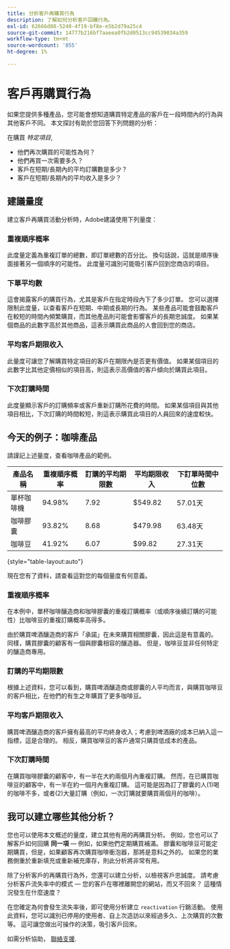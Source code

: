 ```yaml
---
title: 分析客戶再購買行為
description: 了解如何分析客戶回購行為。
exl-id: 62666d08-5240-4f19-bf8e-e5b2d79a25c4
source-git-commit: 14777b216bf7aaeea0fb2d0513cc94539034a359
workflow-type: tm+mt
source-wordcount: '855'
ht-degree: 1%

---
```


# 客戶再購買行為

如果您提供多種產品，您可能會想知道購買特定產品的客戶在一段時間內的行為與其他客戶不同。 本文探討有助於您回答下列問題的分析：

在購買 *特定項目*,

* 他們再次購買的可能性為何？
* 他們再買一次需要多久？
* 客戶在短期/長期內的平均訂購數是多少？
* 客戶在短期/長期內的平均收入是多少？

## 建議量度

建立客戶再購買活動分析時，Adobe建議使用下列量度：

### 重複順序概率

此度量定義為重複訂單的總數，即訂單總數的百分比。 換句話說，這就是順序後面接著另一個順序的可能性。 此度量可識別可能吸引客戶回到您商店的項目。

### 下單平均數

這會揭露客戶的購買行為，尤其是客戶在指定時段內下了多少訂單。 您可以選擇限制此度量，以查看客戶在短期、中期或長期的行為。 某些產品可能會鼓勵客戶在較短的時間內頻繁購買，而其他產品則可能會影響客戶的長期忠誠度。 如果某個商品的此數字高於其他商品，這表示購買此商品的人會回到您的商店。

### 平均客戶期限收入

此量度可讓您了解購買特定項目的客戶在期限內是否更有價值。 如果某個項目的此數字比其他定價相似的項目高，則這表示高價值的客戶傾向於購買此項目。

### 下次訂購時間

此度量顯示客戶的訂購頻率或客戶重新訂購所花費的時間。 如果某個項目與其他項目相比，下次訂購的時間較短，則這表示購買此項目的人員回來的速度較快。

## 今天的例子：咖啡產品

請謹記上述量度，查看咖啡產品的範例。

| **產品名稱** | **重複順序概率** | **訂購的平均期限數** | **平均期限收入** | **下訂單時間中位數** |
|-----|-----|-----|-----|-----|
| 單杯咖啡機 | 94.98% | 7.92 | $549.82 | 57.01天 |
| 咖啡膠囊 | 93.82% | 8.68 | $479.98 | 63.48天 |
| 咖啡豆 | 41.92% | 6.07 | $99.82 | 27.31天 |

{style="table-layout:auto"}

現在您有了資料，請查看這對您的每個量度有何意義。

### 重複順序概率

在本例中，單杯咖啡釀造商和咖啡膠囊的重複訂購概率（或順序後續訂購的可能性）比咖啡豆的重複訂購概率高得多。

由於購買啤酒釀造商的客戶「承諾」在未來購買相關膠囊，因此這是有意義的。 同樣，購買膠囊的顧客有一個與膠囊相容的釀造器。 但是，咖啡豆並非任何特定的釀造商專用。

### 訂購的平均期限數

根據上述資料，您可以看到，購買啤酒釀造商或膠囊的人平均而言，與購買咖啡豆的客戶相比，在他們的有生之年購買了更多咖啡豆。

### 平均客戶期限收入

購買啤酒釀造商的客戶擁有最高的平均終身收入；考慮到啤酒廠的成本已納入這一指標，這是合理的。 相反，購買咖啡豆的客戶通常只購買低成本的產品。

### 下次訂購時間

在購買咖啡膠囊的顧客中，有一半在大約兩個月內重複訂購。 然而，在已購買咖啡豆的顧客中，有一半在約一個月內重複訂購。 這可能是因為訂了膠囊的人(1)喝的咖啡不多，或者(2)大量訂購（例如，一次訂購就要購買兩個月的咖啡）。

## 我可以建立哪些其他分析？

您也可以使用本文概述的量度，建立其他有用的再購買分析。 例如，您也可以了解客戶如何回購 **同一項**  — 例如，如果他們定期購買補滿。 膠囊和咖啡豆可能定期購買，但是，如果顧客再次購買咖啡衝泡器，那將是意料之外的。 如果您的業務側重於重新填充或重新補充庫存，則此分析將非常有用。

除了分析客戶的再購買行為外，您還可以建立分析，以檢視客戶忠誠度。 請考慮分析客戶流失率中的模式 — 您的客戶在哪裡離開您的網站，而又不回來？ 這種情況發生在什麼速度？

在您確定為何會發生流失率後，即可使用分析建立 `reactivation` 行銷活動。 使用此資料，您可以識別已停用的使用者、自上次造訪以來經過多久、上次購買的次數等。 這可讓您做出可操作的決策，吸引客戶回來。

如需分析協助， [聯絡支援](https://experienceleague.adobe.com/docs/commerce-knowledge-base/kb/troubleshooting/miscellaneous/mbi-service-policies.html?lang=en).
